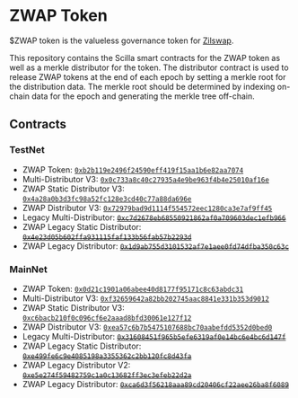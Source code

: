 # ZWAP Token

$ZWAP token is the valueless governance token for [Zilswap](https://zilswap.exchange).

This repository contains the Scilla smart contracts for the ZWAP token as well as a merkle distributor for the token. The distributor contract is used to release ZWAP tokens at the end of each epoch by setting a merkle root for the distribution data. The merkle root should be determined by indexing on-chain data for the epoch and generating the merkle tree off-chain.

## Contracts

### TestNet

- ZWAP Token: [`0xb2b119e2496f24590eff419f15aa1b6e82aa7074`](https://viewblock.io/zilliqa/address/0xb2b119e2496f24590eff419f15aa1b6e82aa7074?network=testnet)
- Multi-Distributor V3: [`0x0c733a8c40c27935a4e9be963f4b4e25010af16e`](https://viewblock.io/zilliqa/address/0x0c733a8c40c27935a4e9be963f4b4e25010af16e?network=testnet)
- ZWAP Static Distributor V3: [`0x4a28a0b3d3fc98a52fc128e3cd40c77a88da696e`](https://viewblock.io/zilliqa/address/0x4a28a0b3d3fc98a52fc128e3cd40c77a88da696e?network=testnet)
- ZWAP Distributor V3: [`0x72979bad9d1114f554572eec1280ca3e7af9ff45`](https://viewblock.io/zilliqa/address/0x72979bad9d1114f554572eec1280ca3e7af9ff45?network=testnet)
- Legacy Multi-Distributor: ~~[`0xc7d2678eb68550921862af0a709603dec1efb966`](https://viewblock.io/zilliqa/address/0xc7d2678eb68550921862af0a709603dec1efb966?network=testnet)~~
- ZWAP Legacy Static Distributor: ~~[`0x4e23d05b602ffa931115faf133b56fab57b2293d`](https://viewblock.io/zilliqa/address/0x4e23d05b602ffa931115faf133b56fab57b2293d?network=testnet)~~
- ZWAP Legacy Distributor: ~~[`0x1d9ab755d3101532af7e1aee0fd74dfba350c63c`](https://viewblock.io/zilliqa/address/0x1d9ab755d3101532af7e1aee0fd74dfba350c63c?network=testnet)~~

### MainNet

- ZWAP Token: [`0x0d21c1901a06abee40d8177f95171c8c63abdc31`](https://viewblock.io/zilliqa/address/0x0d21c1901a06abee40d8177f95171c8c63abdc31?network=mainnet)
- Multi-Distributor V3: [`0xf32659642a82bb202745aac8841e331b353d9012`](https://viewblock.io/zilliqa/address/0xf32659642a82bb202745aac8841e331b353d9012?network=mainnet)
- ZWAP Static Distributor V3: [`0xc6bacb210f0c096cf6e2aaad8bfd30061e127f12`](https://viewblock.io/zilliqa/address/0xc6bacb210f0c096cf6e2aaad8bfd30061e127f12?network=mainnet)
- ZWAP Distributor V3: [`0xea57c6b7b5475107688bc70aabefdd5352d0bed0`](https://viewblock.io/zilliqa/address/0xea57c6b7b5475107688bc70aabefdd5352d0bed0?network=mainnet)
- Legacy Multi-Distributor: ~~[`0x31608451f965b5efe6319af0e14bc6e4bc6d147f`](https://viewblock.io/zilliqa/address/0x31608451f965b5efe6319af0e14bc6e4bc6d147f?network=mainnet)~~
- ZWAP Legacy Static Distributor: ~~[`0xe499fe6c9e4085198a3355362c2bb120fc8d43fa`](https://viewblock.io/zilliqa/address/0xe499fe6c9e4085198a3355362c2bb120fc8d43fa?network=mainnet)~~
- ZWAP Legacy Distributor V2: ~~[`0xe5e274f59482759c1a0c13682ff3ec3efeb22d2a`](https://viewblock.io/zilliqa/address/0xe5e274f59482759c1a0c13682ff3ec3efeb22d2a?network=mainnet)~~
- ZWAP Legacy Distributor: ~~[`0xca6d3f56218aaa89cd20406cf22aee26ba8f6089`](https://viewblock.io/zilliqa/address/0xca6d3f56218aaa89cd20406cf22aee26ba8f6089?network=mainnet)~~
